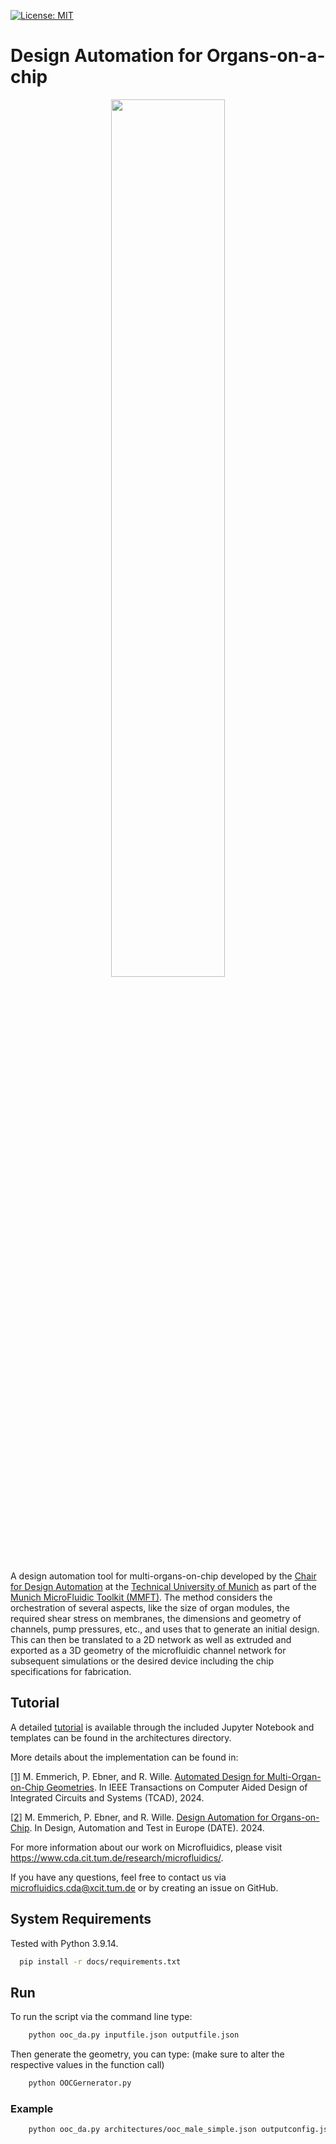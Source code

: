 [![License: MIT](https://img.shields.io/badge/license-MIT-blue.svg?style=flat-square)](https://opensource.org/licenses/MIT)
# Design Automation for Organs-on-a-chip

<p align="center">
  <picture>
    <img src="https://www.cda.cit.tum.de/research/microfluidics/logo-microfluidics-toolkit.png" width="60%">
  </picture>
</p>

A design automation tool for multi-organs-on-chip developed by the [Chair for Design Automation](https://www.cda.cit.tum.de/) at the [Technical University of Munich](https://www.tum.de/) as part of the [Munich MicroFluidic Toolkit (MMFT)](https://www.cda.cit.tum.de/research/microfluidics/munich-microfluidics-toolkit/). The method considers the orchestration of several aspects, like the size of organ modules, the required shear stress on membranes, the dimensions and geometry of channels, pump pressures, etc., and uses that to generate an initial design. This can then be translated to a 2D network as well as extruded and exported as a 3D geometry of the microfluidic channel network for subsequent simulations or the desired device including the chip specifications for fabrication.

## Tutorial

A detailed [tutorial](https://github.com/cda-tum/mmft-ooc-designer/blob/main/Tutorial.ipynb) is available through the included Jupyter Notebook and templates can be found in the architectures directory.

More details about the implementation can be found in:


[[1]](https://ieeexplore.ieee.org/document/10771959) M. Emmerich, P. Ebner, and R. Wille. [Automated Design for Multi-Organ-on-Chip Geometries](https://www.cda.cit.tum.de/files/eda/2024_tcad_automated_design_for_multi-organ-on-chip_geometries.pdf). In IEEE Transactions on Computer Aided Design of Integrated Circuits and Systems (TCAD), 2024.

[[2]](https://www.cda.cit.tum.de/files/eda/2024_date_design_automation_for_organs-on-chip.pdf) M. Emmerich, P. Ebner, and R. Wille. [Design Automation for Organs-on-Chip](https://www.cda.cit.tum.de/files/eda/2024_date_design_automation_for_organs-on-chip.pdf). In Design, Automation and Test in Europe (DATE). 2024.

For more information about our work on Microfluidics, please visit https://www.cda.cit.tum.de/research/microfluidics/.

If you have any questions, feel free to contact us via microfluidics.cda@xcit.tum.de or by creating an issue on GitHub.

## System Requirements
Tested with Python 3.9.14.
```bash
  pip install -r docs/requirements.txt
```

## Run
To run the script via the command line type:
```bash
    python ooc_da.py inputfile.json outputfile.json
```
Then generate the geometry, you can type: (make sure to alter the respective values in the function call)
```bash
    python OOCGernerator.py 
```

### Example
```bash
    python ooc_da.py architectures/ooc_male_simple.json outputconfig.json
```

